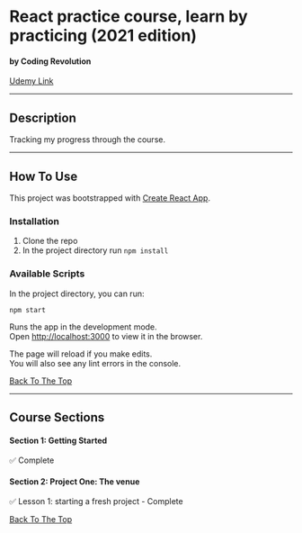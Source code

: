 # React practice course, learn by practicing (2021 edition)

#### by Coding Revolution

[Udemy Link](https://www.udemy.com/course/the-react-practice-course-learn-by-building-projects/)

---

## Description

Tracking my progress through the course.

---

## How To Use

This project was bootstrapped with [Create React App](https://github.com/facebook/create-react-app).

### Installation

1. Clone the repo
2. In the project directory run `npm install`

### Available Scripts

In the project directory, you can run:

`npm start`

Runs the app in the development mode.\
Open [http://localhost:3000](http://localhost:3000) to view it in the browser.

The page will reload if you make edits.\
You will also see any lint errors in the console.

[Back To The Top](#react-practice-course-learn-by-practicing-2021-edition)

---

## Course Sections

#### Section 1: Getting Started

✅ Complete

#### Section 2: Project One: The venue

✅ Lesson 1: starting a fresh project - Complete

[Back To The Top](#react-practice-course-learn-by-practicing-2021-edition)
